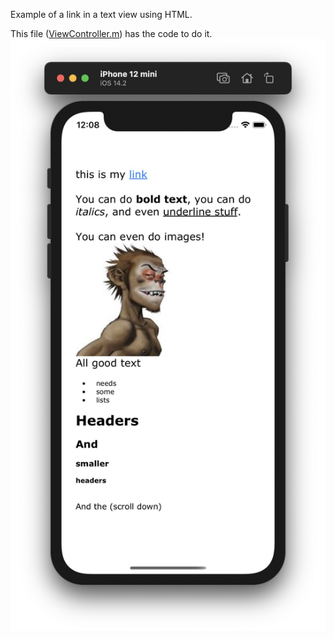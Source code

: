 Example of a link in a text view using HTML.

This file ([ViewController.m](TextLink/ViewController.m)) has the code to do it.
![iphoneview](image.jpg)
